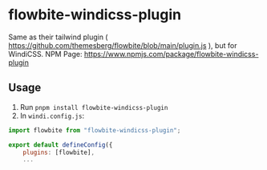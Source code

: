 # flowbite-windicss-plugin
Same as their tailwind plugin ( https://github.com/themesberg/flowbite/blob/main/plugin.js ), but for WindiCSS. NPM Page: https://www.npmjs.com/package/flowbite-windicss-plugin

## Usage
1. Run `pnpm install flowbite-windicss-plugin`
2. In `windi.config.js`:

```javascript
import flowbite from "flowbite-windicss-plugin";

export default defineConfig({
    plugins: [flowbite],
    ...
```
